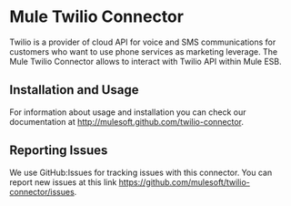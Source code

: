 Mule Twilio Connector
=====================

Twilio is a provider of cloud API for voice and SMS communications for customers who want to use phone services as marketing leverage. The Mule Twilio Connector allows to interact with Twilio API within Mule ESB.

Installation and Usage
----------------------

For information about usage and installation you can check our documentation at http://mulesoft.github.com/twilio-connector.

Reporting Issues
----------------

We use GitHub:Issues for tracking issues with this connector. You can report new issues at this link https://github.com/mulesoft/twilio-connector/issues.
